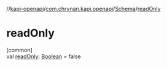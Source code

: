 //[kapi-openapi](../../../index.md)/[com.chrynan.kapi.openapi](../index.md)/[Schema](index.md)/[readOnly](read-only.md)

# readOnly

[common]\
val [readOnly](read-only.md): [Boolean](https://kotlinlang.org/api/latest/jvm/stdlib/kotlin/-boolean/index.html) = false
